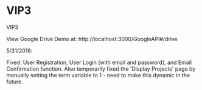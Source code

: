 # VIP3
VIP3

View Google Drive Demo at: http://localhost:3000/GoogleAPI#/drive

5/31/2016:

Fixed: User Registration, User Login (with email and password), and Email Confirmation function. Also temporarily fixed the 'Display Projects' page by manually setting the term variable to 1 - need to make this dynamic in the future.
